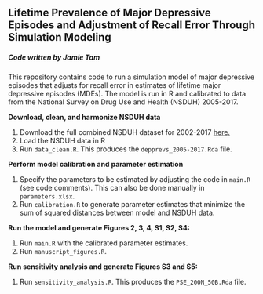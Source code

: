 ## Lifetime Prevalence of Major Depressive Episodes and Adjustment of Recall Error Through Simulation Modeling
##### Code written by Jamie Tam

This repository contains code to run a simulation model of major depressive episodes that adjusts for recall error in estimates of lifetime major depressive episodes (MDEs). The model is run in R and calibrated to data from the National Survey on Drug Use and Health (NSDUH) 2005-2017. 

**Download, clean, and harmonize NSDUH data**
1. Download the full combined NSDUH dataset for 2002-2017 <a href="https://www.datafiles.samhsa.gov/study-dataset/nsduh-2002-2017-ds0001-nsduh-2002-2017-ds0001-nid18471"> here.</a>
2. Load the NSDUH data in R
3. Run `data_clean.R`. This produces the `depprevs_2005-2017.Rda` file.

**Perform model calibration and parameter estimation**
1. Specify the parameters to be estimated by adjusting the code in `main.R` (see code comments). This can also be done manually in `parameters.xlsx`.
2. Run `calibration.R` to generate parameter estimates that minimize the sum of squared distances between model and NSDUH data.

**Run the model and generate Figures 2, 3, 4, S1, S2, S4:**
1. Run `main.R` with the calibrated parameter estimates. 
2. Run `manuscript_figures.R`.

**Run sensitivity analysis and generate Figures S3 and S5:**
1. Run `sensitivity_analysis.R`. This produces the `PSE_200N_50B.Rda` file.
